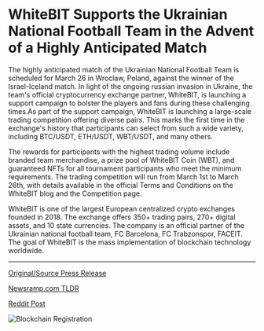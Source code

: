 # WhiteBIT Supports the Ukrainian National Football Team in the Advent of a Highly Anticipated Match

The highly anticipated match of the Ukrainian National Football Team is scheduled for March 26 in Wroclaw, Poland, against the winner of the Israel-Iceland match. In light of the ongoing russian invasion in Ukraine, the team's official cryptocurrency exchange partner, WhiteBIT, is launching a support campaign to bolster the players and fans during these challenging times.As part of the support campaign, WhiteBIT is launching a large-scale trading competition offering diverse pairs. This marks the first time in the exchange's history that participants can select from such a wide variety, including BTC/USDT, ETH/USDT, WBT/USDT, and many others.

The rewards for participants with the highest trading volume include branded team merchandise, a prize pool of WhiteBIT Coin (WBT), and guaranteed NFTs for all tournament participants who meet the minimum requirements. The trading competition will run from March 1st to March 26th, with details available in the official Terms and Conditions on the WhiteBIT blog and the Competition page.

WhiteBIT is one of the largest European centralized crypto exchanges founded in 2018. The exchange offers 350+ trading pairs, 270+ digital assets, and 10 state currencies. The company is an official partner of the Ukrainian national football team, FC Barcelona, FC Trabzonspor, FACEIT. The goal of WhiteBIT is the mass implementation of blockchain technology worldwide. 

---

[Original/Source Press Release](https://blockchainwire.io/press-release/whitebit-supports-the-ukrainian-national-football-team-in-the-advent-of-a-highly-anticipated-match-1)
                    

[Newsramp.com TLDR](None) 



[Reddit Post](https://www.reddit.com/r/newsramp/comments/1bb4x6l/whitebit_launches_support_campaign_for_ukrainian/) 



![Blockchain Registration](https://cdn.newsramp.app/blockchainwire/qrcode/243/8/pitapicosNWp.webp)